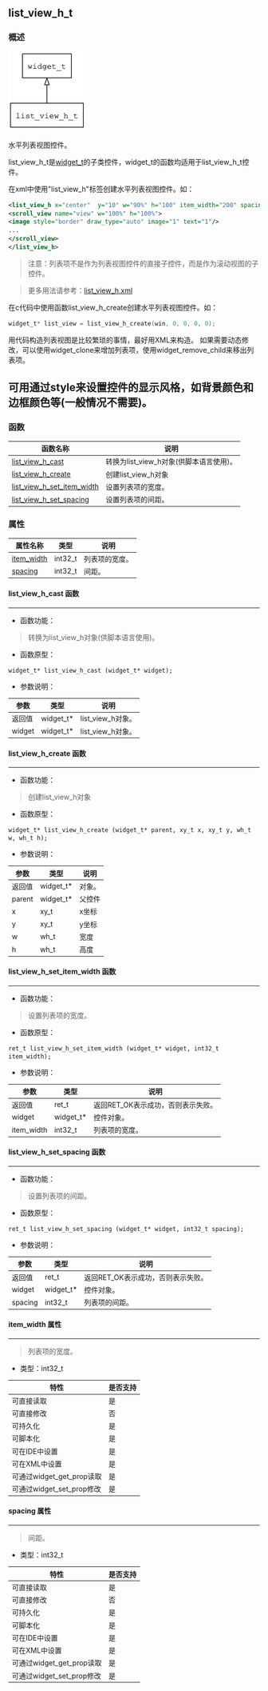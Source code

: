 ## list\_view\_h\_t
### 概述
![image](images/list_view_h_t_0.png)

水平列表视图控件。

list\_view\_h\_t是[widget\_t](widget_t.md)的子类控件，widget\_t的函数均适用于list\_view\_h\_t控件。

在xml中使用"list\_view\_h"标签创建水平列表视图控件。如：

```xml
<list_view_h x="center"  y="10" w="90%" h="100" item_width="200" spacing="5">
<scroll_view name="view" w="100%" h="100%">
<image style="border" draw_type="auto" image="1" text="1"/>
...
</scroll_view>
</list_view_h>
```

> 注意：列表项不是作为列表视图控件的直接子控件，而是作为滚动视图的子控件。


> 更多用法请参考：[list\_view\_h.xml](
https://github.com/zlgopen/awtk/blob/master/demos/assets/default/raw/ui/list_view_h.xml)

在c代码中使用函数list\_view\_h\_create创建水平列表视图控件。如：

```c
widget_t* list_view = list_view_h_create(win, 0, 0, 0, 0);
```

用代码构造列表视图是比较繁琐的事情，最好用XML来构造。
如果需要动态修改，可以使用widget\_clone来增加列表项，使用widget\_remove\_child来移出列表项。

可用通过style来设置控件的显示风格，如背景颜色和边框颜色等(一般情况不需要)。
----------------------------------
### 函数
<p id="list_view_h_t_methods">

| 函数名称 | 说明 | 
| -------- | ------------ | 
| <a href="#list_view_h_t_list_view_h_cast">list\_view\_h\_cast</a> | 转换为list_view_h对象(供脚本语言使用)。 |
| <a href="#list_view_h_t_list_view_h_create">list\_view\_h\_create</a> | 创建list_view_h对象 |
| <a href="#list_view_h_t_list_view_h_set_item_width">list\_view\_h\_set\_item\_width</a> | 设置列表项的宽度。 |
| <a href="#list_view_h_t_list_view_h_set_spacing">list\_view\_h\_set\_spacing</a> | 设置列表项的间距。 |
### 属性
<p id="list_view_h_t_properties">

| 属性名称 | 类型 | 说明 | 
| -------- | ----- | ------------ | 
| <a href="#list_view_h_t_item_width">item\_width</a> | int32\_t | 列表项的宽度。 |
| <a href="#list_view_h_t_spacing">spacing</a> | int32\_t | 间距。 |
#### list\_view\_h\_cast 函数
-----------------------

* 函数功能：

> <p id="list_view_h_t_list_view_h_cast">转换为list_view_h对象(供脚本语言使用)。

* 函数原型：

```
widget_t* list_view_h_cast (widget_t* widget);
```

* 参数说明：

| 参数 | 类型 | 说明 |
| -------- | ----- | --------- |
| 返回值 | widget\_t* | list\_view\_h对象。 |
| widget | widget\_t* | list\_view\_h对象。 |
#### list\_view\_h\_create 函数
-----------------------

* 函数功能：

> <p id="list_view_h_t_list_view_h_create">创建list_view_h对象

* 函数原型：

```
widget_t* list_view_h_create (widget_t* parent, xy_t x, xy_t y, wh_t w, wh_t h);
```

* 参数说明：

| 参数 | 类型 | 说明 |
| -------- | ----- | --------- |
| 返回值 | widget\_t* | 对象。 |
| parent | widget\_t* | 父控件 |
| x | xy\_t | x坐标 |
| y | xy\_t | y坐标 |
| w | wh\_t | 宽度 |
| h | wh\_t | 高度 |
#### list\_view\_h\_set\_item\_width 函数
-----------------------

* 函数功能：

> <p id="list_view_h_t_list_view_h_set_item_width">设置列表项的宽度。

* 函数原型：

```
ret_t list_view_h_set_item_width (widget_t* widget, int32_t item_width);
```

* 参数说明：

| 参数 | 类型 | 说明 |
| -------- | ----- | --------- |
| 返回值 | ret\_t | 返回RET\_OK表示成功，否则表示失败。 |
| widget | widget\_t* | 控件对象。 |
| item\_width | int32\_t | 列表项的宽度。 |
#### list\_view\_h\_set\_spacing 函数
-----------------------

* 函数功能：

> <p id="list_view_h_t_list_view_h_set_spacing">设置列表项的间距。

* 函数原型：

```
ret_t list_view_h_set_spacing (widget_t* widget, int32_t spacing);
```

* 参数说明：

| 参数 | 类型 | 说明 |
| -------- | ----- | --------- |
| 返回值 | ret\_t | 返回RET\_OK表示成功，否则表示失败。 |
| widget | widget\_t* | 控件对象。 |
| spacing | int32\_t | 列表项的间距。 |
#### item\_width 属性
-----------------------
> <p id="list_view_h_t_item_width">列表项的宽度。

* 类型：int32\_t

| 特性 | 是否支持 |
| -------- | ----- |
| 可直接读取 | 是 |
| 可直接修改 | 否 |
| 可持久化   | 是 |
| 可脚本化   | 是 |
| 可在IDE中设置 | 是 |
| 可在XML中设置 | 是 |
| 可通过widget\_get\_prop读取 | 是 |
| 可通过widget\_set\_prop修改 | 是 |
#### spacing 属性
-----------------------
> <p id="list_view_h_t_spacing">间距。

* 类型：int32\_t

| 特性 | 是否支持 |
| -------- | ----- |
| 可直接读取 | 是 |
| 可直接修改 | 否 |
| 可持久化   | 是 |
| 可脚本化   | 是 |
| 可在IDE中设置 | 是 |
| 可在XML中设置 | 是 |
| 可通过widget\_get\_prop读取 | 是 |
| 可通过widget\_set\_prop修改 | 是 |
